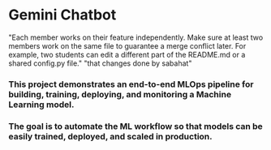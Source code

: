 # Gemini Chatbot
"Each member works on their feature independently. Make sure at least two members work on the same file to guarantee a merge conflict later. For example, two students can edit a different part of the README.md or a shared config.py file." 
"that changes done by sabahat" 

### This project demonstrates an end-to-end **MLOps pipeline** for building, training, deploying, and monitoring a Machine Learning model.  

### The goal is to automate the ML workflow so that models can be easily trained, deployed, and scaled in production.